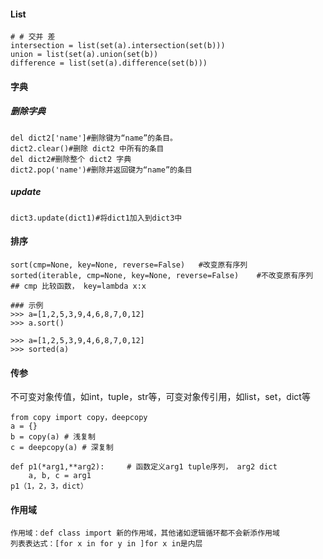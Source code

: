 #### List

```
# # 交并 差
intersection = list(set(a).intersection(set(b)))
union = list(set(a).union(set(b))
difference = list(set(a).difference(set(b)))
```

#### 字典

##### 删除字典

```
del dict2['name']#删除键为“name”的条目。
dict2.clear()#删除 dict2 中所有的条目
del dict2#删除整个 dict2 字典
dict2.pop('name')#删除并返回键为“name”的条目
```

##### update

```
dict3.update(dict1)#将dict1加入到dict3中
```

#### 排序

```
sort(cmp=None, key=None, reverse=False)   #改变原有序列
sorted(iterable, cmp=None, key=None, reverse=False)    #不改变原有序列
## cmp 比较函数， key=lambda x:x

### 示例
>>> a=[1,2,5,3,9,4,6,8,7,0,12]
>>> a.sort()

>>> a=[1,2,5,3,9,4,6,8,7,0,12]
>>> sorted(a)
```

#### 传参

不可变对象传值，如int，tuple，str等，可变对象传引用，如list，set，dict等

```
from copy import copy，deepcopy
a = {}
b = copy(a) # 浅复制
c = deepcopy(a) # 深复制

def p1(*arg1,**arg2):     # 函数定义arg1 tuple序列， arg2 dict
    a, b, c = arg1
p1（1，2，3，dict）
```

#### 作用域

```
作用域：def class import 新的作用域，其他诸如逻辑循环都不会新添作用域
列表表达式：[for x in for y in ]for x in是内层
```



